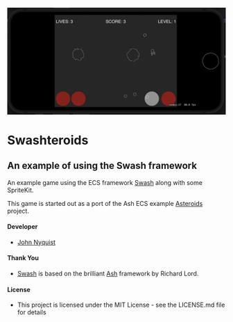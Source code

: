 ![Swashteroids](images/swashteroids.png)

# Swashteroids
## An example of using the Swash framework

An example game using the ECS framework [Swash](https://github.com/johnrnyquist/Swash) along with some SpriteKit.

This game is started out as a port of the Ash ECS example [Asteroids](https://github.com/richardlord/Asteroids) project. 

#### Developer
- [John Nyquist](https://linkedin.com/in/nyquist)

#### Thank You
- [Swash](https://github.com/johnrnyquist/Swash) is based on the brilliant [Ash](https://github.com/richardlord/Ash) framework by Richard Lord. 

#### License
- This project is licensed under the MIT License - see the LICENSE.md file for details
